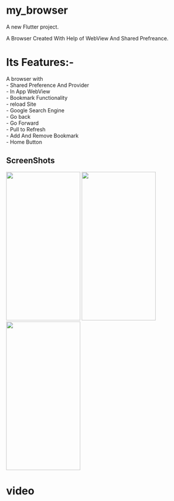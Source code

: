 # my_browser

A new Flutter project.

 A Browser Created With Help of WebView And Shared Prefreance.
 <h1>Its Features:-</h1>
 A browser with <br>
     - Shared Preference And Provider<br>
     - In App WebView<br>
     - Bookmark Functionality<br>
     - reload Site<br>
     - Google Search Engine<br>
     - Go back <br>
     - Go Forward<br>
     - Pull to Refresh<br>
     - Add And Remove Bookmark<br>
     - Home Button<br>
 <h2>ScreenShots</h2>
 <p>
<img src= "https://github.com/sumitFlutter/My_Browser/assets/153794386/5cb2ee27-e5d1-4859-ac82-d29d01ca0a5c"   height="400px" width="200px"     />
  <img src="https://github.com/sumitFlutter/My_Browser/assets/153794386/e3833fda-60b3-429a-8afe-a6da76d36eb4"    height="400px" width="200px"     />
  <img src= "https://github.com/sumitFlutter/My_Browser/assets/153794386/a9b13e61-89bb-4e91-afa5-b4daa5437d82"  height="400px" width="200px"     />
<h1>video</h1>


 </p>
